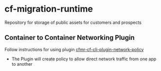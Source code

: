 # cf-migration-runtime
Repository for storage of public assets for customers and prospects

## Container to Container Networking Plugin
Follow instructions for using plugin [cfmr-cf-cli-plugin-network-policy](/cfmr-cf-cli-plugin-network-policy/README.md)
- The Plugin will create policy to allow direct network traffic from one app to another

